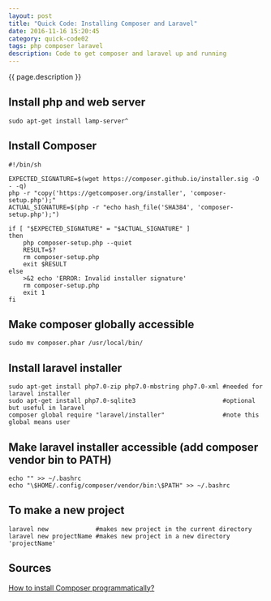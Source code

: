 ```yaml
---
layout: post
title: "Quick Code: Installing Composer and Laravel"
date: 2016-11-16 15:20:45
category: quick-code02
tags: php composer laravel
description: Code to get composer and laravel up and running
---
```


{{ page.description }}

## Install php and web server
```
sudo apt-get install lamp-server^
```

## Install Composer
```
#!/bin/sh

EXPECTED_SIGNATURE=$(wget https://composer.github.io/installer.sig -O - -q)
php -r "copy('https://getcomposer.org/installer', 'composer-setup.php');"
ACTUAL_SIGNATURE=$(php -r "echo hash_file('SHA384', 'composer-setup.php');")

if [ "$EXPECTED_SIGNATURE" = "$ACTUAL_SIGNATURE" ]
then
    php composer-setup.php --quiet
    RESULT=$?
    rm composer-setup.php
    exit $RESULT
else
    >&2 echo 'ERROR: Invalid installer signature'
    rm composer-setup.php
    exit 1
fi
```

## Make composer globally accessible
```
sudo mv composer.phar /usr/local/bin/
```

## Install laravel installer
```
sudo apt-get install php7.0-zip php7.0-mbstring php7.0-xml #needed for laravel installer
sudo apt-get install php7.0-sqlite3                        #optional but useful in laravel
composer global require "laravel/installer"                #note this global means user
```

## Make laravel installer accessible (add composer vendor bin to PATH)
```
echo "" >> ~/.bashrc
echo "\$HOME/.config/composer/vendor/bin:\$PATH" >> ~/.bashrc
```

## To make a new project
```
laravel new             #makes new project in the current directory
laravel new projectName #makes new project in a new directory 'projectName'
```

## Sources
[How to install Composer programmatically?](https://getcomposer.org/doc/faqs/how-to-install-composer-programmatically.md)